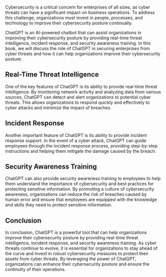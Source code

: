 
Cybersecurity is a critical concern for enterprises of all sizes, as cyber threats can have a significant impact on business operations. To address this challenge, organizations must invest in people, processes, and technology to improve their cybersecurity posture continually.

ChatGPT is an AI-powered chatbot that can assist organizations in improving their cybersecurity posture by providing real-time threat intelligence, incident response, and security awareness training. In this book, we will discuss the role of ChatGPT in securing enterprises from cyber threats and how it can help organizations improve their cybersecurity posture.

Real-Time Threat Intelligence
-----------------------------

One of the key features of ChatGPT is its ability to provide real-time threat intelligence. By monitoring network activity and analyzing data from various sources, ChatGPT can detect and alert organizations to potential cyber threats. This allows organizations to respond quickly and effectively to cyber attacks and minimize the impact of breaches.

Incident Response
-----------------

Another important feature of ChatGPT is its ability to provide incident response support. In the event of a cyber attack, ChatGPT can guide employees through the incident response process, providing step-by-step instructions and helping them mitigate the damage caused by the breach.

Security Awareness Training
---------------------------

ChatGPT can also provide security awareness training to employees to help them understand the importance of cybersecurity and best practices for protecting sensitive information. By promoting a culture of cybersecurity awareness, organizations can reduce the risk of breaches caused by human error and ensure that employees are equipped with the knowledge and skills they need to protect sensitive information.

Conclusion
----------

In conclusion, ChatGPT is a powerful tool that can help organizations improve their cybersecurity posture by providing real-time threat intelligence, incident response, and security awareness training. As cyber threats continue to evolve, it is essential for organizations to stay ahead of the curve and invest in robust cybersecurity measures to protect their assets from cyber threats. By leveraging the power of ChatGPT, organizations can enhance their cybersecurity posture and ensure the continuity of their operations.
